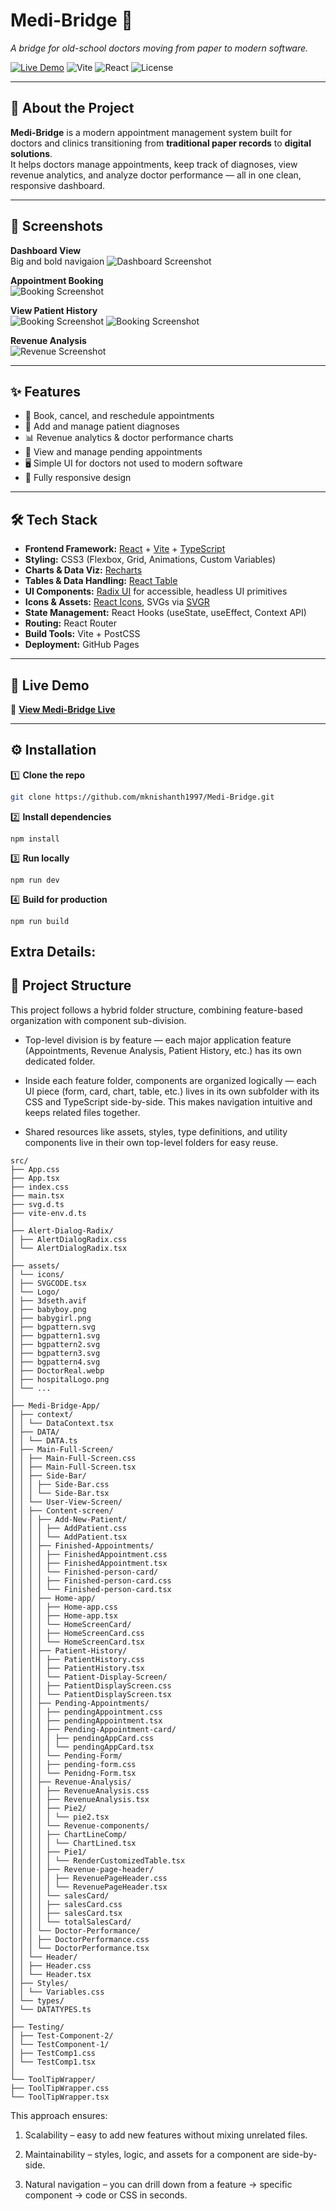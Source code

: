 # Medi-Bridge 🏥

_A bridge for old-school doctors moving from paper to modern software._

[![Live Demo](https://img.shields.io/badge/Live%20Demo-Click%20Here-brightgreen)](https://mknishanth1997.github.io/Medi-Bridge/)
![Vite](https://img.shields.io/badge/Built%20With-Vite-blue)
![React](https://img.shields.io/badge/React-18-blue)
![License](https://img.shields.io/badge/license-MIT-green)

---

## 📖 About the Project

**Medi-Bridge** is a modern appointment management system built for doctors and clinics transitioning from **traditional paper records** to **digital solutions**.  
It helps doctors manage appointments, keep track of diagnoses, view revenue analytics, and analyze doctor performance — all in one clean, responsive dashboard.

---

## 📸 Screenshots

**Dashboard View**  
Big and bold navigaion
![Dashboard Screenshot](image.png)

**Appointment Booking**  
![Booking Screenshot](image-1.png)

**View Patient History**  
![Booking Screenshot](image-4.png)
![Booking Screenshot](image-5.png)

**Revenue Analysis**  
![Revenue Screenshot](image-3.png)

---

## ✨ Features

- 📅 Book, cancel, and reschedule appointments
- 📝 Add and manage patient diagnoses
- 📊 Revenue analytics & doctor performance charts
- 🔔 View and manage pending appointments
- 🖥 Simple UI for doctors not used to modern software
- 📱 Fully responsive design

---

## 🛠 Tech Stack

- **Frontend Framework:** [React](https://reactjs.org/) + [Vite](https://vitejs.dev/) + [TypeScript](https://www.typescriptlang.org/)
- **Styling:** CSS3 (Flexbox, Grid, Animations, Custom Variables)
- **Charts & Data Viz:** [Recharts](https://recharts.org/)
- **Tables & Data Handling:** [React Table](https://tanstack.com/table/v8)
- **UI Components:** [Radix UI](https://www.radix-ui.com/) for accessible, headless UI primitives
- **Icons & Assets:** [React Icons](https://react-icons.github.io/react-icons/), SVGs via [SVGR](https://react-svgr.com/)
- **State Management:** React Hooks (useState, useEffect, Context API)
- **Routing:** React Router
- **Build Tools:** Vite + PostCSS
- **Deployment:** GitHub Pages

---

## 🚀 Live Demo

🔗 **[View Medi-Bridge Live](https://mknishanth1997.github.io/Medi-Bridge/)**

---

## ⚙️ Installation

1️⃣ **Clone the repo**

```bash
git clone https://github.com/mknishanth1997/Medi-Bridge.git
```

2️⃣ **Install dependencies**

```
npm install
```

3️⃣ **Run locally**

```
npm run dev
```

4️⃣ **Build for production**

```
npm run build
```

## Extra Details:

## 📂 Project Structure

This project follows a hybrid folder structure, combining feature-based organization with component sub-division.

- Top-level division is by feature — each major application feature (Appointments, Revenue Analysis, Patient History, etc.) has its own dedicated folder.

- Inside each feature folder, components are organized logically — each UI piece (form, card, chart, table, etc.) lives in its own subfolder with its CSS and TypeScript side-by-side. This makes navigation intuitive and keeps related files together.

- Shared resources like assets, styles, type definitions, and utility components live in their own top-level folders for easy reuse.

```
src/
├── App.css
├── App.tsx
├── index.css
├── main.tsx
├── svg.d.ts
├── vite-env.d.ts
│
├── Alert-Dialog-Radix/
│ ├── AlertDialogRadix.css
│ └── AlertDialogRadix.tsx
│
├── assets/
│ └── icons/
│ ├── SVGCODE.tsx
│ └── Logo/
│ ├── 3dseth.avif
│ ├── babyboy.png
│ ├── babygirl.png
│ ├── bgpattern.svg
│ ├── bgpattern1.svg
│ ├── bgpattern2.svg
│ ├── bgpattern3.svg
│ ├── bgpattern4.svg
│ ├── DoctorReal.webp
│ ├── hospitalLogo.png
│ └── ...
│
├── Medi-Bridge-App/
│ ├── context/
│ │ └── DataContext.tsx
│ ├── DATA/
│ │ └── DATA.ts
│ ├── Main-Full-Screen/
│ │ ├── Main-Full-Screen.css
│ │ ├── Main-Full-Screen.tsx
│ │ ├── Side-Bar/
│ │ │ ├── Side-Bar.css
│ │ │ └── Side-Bar.tsx
│ │ └── User-View-Screen/
│ │ ├── Content-screen/
│ │ │ ├── Add-New-Patient/
│ │ │ │ ├── AddPatient.css
│ │ │ │ └── AddPatient.tsx
│ │ │ ├── Finished-Appointments/
│ │ │ │ ├── FinishedAppointment.css
│ │ │ │ ├── FinishedAppointment.tsx
│ │ │ │ └── Finished-person-card/
│ │ │ │ ├── Finished-person-card.css
│ │ │ │ └── Finished-person-card.tsx
│ │ │ ├── Home-app/
│ │ │ │ ├── Home-app.css
│ │ │ │ ├── Home-app.tsx
│ │ │ │ └── HomeScreenCard/
│ │ │ │ ├── HomeScreenCard.css
│ │ │ │ └── HomeScreenCard.tsx
│ │ │ ├── Patient-History/
│ │ │ │ ├── PatientHistory.css
│ │ │ │ ├── PatientHistory.tsx
│ │ │ │ └── Patient-Display-Screen/
│ │ │ │ ├── PatientDisplayScreen.css
│ │ │ │ └── PatientDisplayScreen.tsx
│ │ │ ├── Pending-Appointments/
│ │ │ │ ├── pendingAppointment.css
│ │ │ │ ├── pendingAppointment.tsx
│ │ │ │ ├── Pending-Appointment-card/
│ │ │ │ │ ├── pendingAppCard.css
│ │ │ │ │ └── pendingAppCard.tsx
│ │ │ │ └── Pending-Form/
│ │ │ │ ├── pending-form.css
│ │ │ │ └── Penidng-Form.tsx
│ │ │ ├── Revenue-Analysis/
│ │ │ │ ├── RevenueAnalysis.css
│ │ │ │ ├── RevenueAnalysis.tsx
│ │ │ │ ├── Pie2/
│ │ │ │ │ └── pie2.tsx
│ │ │ │ └── Revenue-components/
│ │ │ │ ├── ChartLineComp/
│ │ │ │ │ └── ChartLined.tsx
│ │ │ │ ├── Pie1/
│ │ │ │ │ └── RenderCustomizedTable.tsx
│ │ │ │ ├── Revenue-page-header/
│ │ │ │ │ ├── RevenuePageHeader.css
│ │ │ │ │ └── RevenuePageHeader.tsx
│ │ │ │ └── salesCard/
│ │ │ │ ├── salesCard.css
│ │ │ │ ├── salesCard.tsx
│ │ │ │ └── totalSalesCard/
│ │ │ └── Doctor-Performance/
│ │ │ ├── DoctorPerformance.css
│ │ │ └── DoctorPerformance.tsx
│ │ └── Header/
│ │ ├── Header.css
│ │ └── Header.tsx
│ ├── Styles/
│ │ └── Variables.css
│ └── types/
│ └── DATATYPES.ts
│
├── Testing/
│ ├── Test-Component-2/
│ └── TestComponent-1/
│ ├── TestComp1.css
│ └── TestComp1.tsx
│
└── ToolTipWrapper/
├── ToolTipWrapper.css
└── ToolTipWrapper.tsx
```

This approach ensures:

1. Scalability – easy to add new features without mixing unrelated files.

2. Maintainability – styles, logic, and assets for a component are side-by-side.

3. Natural navigation – you can drill down from a feature → specific component → code or CSS in seconds.
